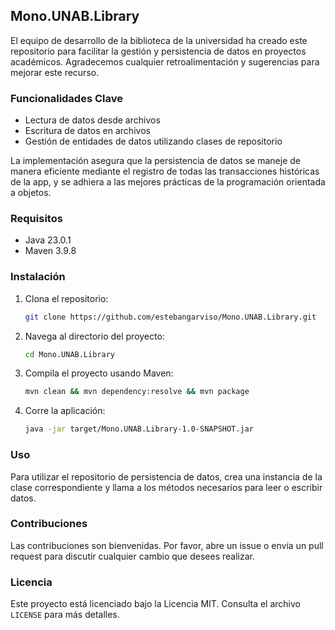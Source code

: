 ## Mono.UNAB.Library

El equipo de desarrollo de la biblioteca de la universidad ha creado este repositorio para facilitar la gestión y persistencia de datos en proyectos académicos. Agradecemos cualquier retroalimentación y sugerencias para mejorar este recurso.

### Funcionalidades Clave

- Lectura de datos desde archivos
- Escritura de datos en archivos
- Gestión de entidades de datos utilizando clases de repositorio

La implementación asegura que la persistencia de datos se maneje de manera eficiente mediante el registro de todas las transacciones históricas de la app, y se adhiera a las mejores prácticas de la programación orientada a objetos.

### Requisitos

- Java 23.0.1
- Maven 3.9.8

### Instalación

1. Clona el repositorio:
    ```bash
    git clone https://github.com/estebangarviso/Mono.UNAB.Library.git
    ```
2. Navega al directorio del proyecto:
    ```bash
    cd Mono.UNAB.Library
    ```
3. Compila el proyecto usando Maven:
    ```bash
    mvn clean && mvn dependency:resolve && mvn package
    ```
4. Corre la aplicación:
    ```bash
    java -jar target/Mono.UNAB.Library-1.0-SNAPSHOT.jar
    ```

### Uso

Para utilizar el repositorio de persistencia de datos, crea una instancia de la clase correspondiente y llama a los métodos necesarios para leer o escribir datos.

### Contribuciones

Las contribuciones son bienvenidas. Por favor, abre un issue o envía un pull request para discutir cualquier cambio que desees realizar.

### Licencia

Este proyecto está licenciado bajo la Licencia MIT. Consulta el archivo `LICENSE` para más detalles.